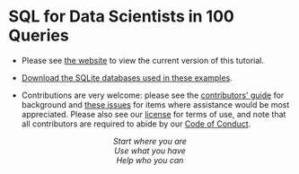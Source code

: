 # SQL for Data Scientists in 100 Queries

-   Please see [the website][site] to view the current version of this tutorial.

-   [Download the SQLite databases used in these examples][release].

-   Contributions are very welcome:
    please see the [contributors' guide][contribute] for background
    and [these issues][help-wanted] for items where assistance would be most appreciated.
    Please also see our [license][license] for terms of use,
    and note that all contributors are required to abide by our [Code of Conduct][conduct].

<div align="center">
  <p>
    <em>
      Start where you are
      <br/>
      Use what you have
      <br/>
      Help who you can
    </em>
  </p>
</div>

[conduct]: https://gvwilson.github.io/sql-tutorial/conduct/
[contribute]: https://gvwilson.github.io/sql-tutorial/contributing/
[help-wanted]: https://github.com/gvwilson/sql-tutorial/issues?q=is%3Aissue+is%3Aopen+label%3Ahelp-wanted
[license]: https://gvwilson.github.io/sql-tutorial/license/
[release]: https://github.com/gvwilson/sql-tutorial/raw/main/sql-tutorial.zip
[site]: https://gvwilson.github.io/sql-tutorial/
